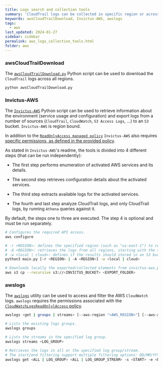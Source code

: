 ```yaml
---
title: Logs search and collection tools
summary: 'CloudTrail logs can be collected in specific region or across all regions using third-party tools, such as Invictus-AWS.'
keywords: awsCloudTrailDownload, Invictus-AWS, awslogs
tags:
  - aws
last_updated: 2024-01-27
sidebar: sidebar
permalink: aws_logs_collection_tools.html
folder: aws
---
```


### awsCloudTrailDownload

The [`awsCloudTrailDownload.py`](https://github.com/dlcowen/sansfor509/blob/main/AWS/awsCloudTrailDownload.py)
Python script can be used to download the `CloudTrail` logs across all regions.

```bash
python awsCloudTrailDownload.py
```

### Invictus-AWS

The [`Invictus-AWS`](https://github.com/invictus-ir/Invictus-AWS) Python script
can be used to retrieve information about the environment (service usage and
configuration) and export logs from a number of sources (`CloudTrail`,
`CloudWatch`, `S3 Access Logs`, ...) to an `S3` bucket. `Invictus-AWS` is
region bound.

In addition to the
[`ReadOnlyAccess managed policy`](https://docs.aws.amazon.com/aws-managed-policy/latest/reference/ReadOnlyAccess.html)
`Invictus-AWS` also requires
[specific permissions, as defined in the provided policy](https://github.com/invictus-ir/Invictus-AWS/blob/main/source/files/policy.json).

As stated in `Invictus-AWS`'s readme, the tools is divided into 4 different
steps (that can be run independently):

  - The first step performs enumeration of activated AWS services and its
    details.

  - The second step retrieves configuration details about the activated
    services.

  - The third step extracts available logs for the activated services.

  - The fourth and last step analyze CloudTrail logs, and only CloudTrail logs,
    by running `Athena` queries against it.

By default, the steps one to three are executed. The step 4 is optional and
must be run separately.

```bash
# Configures the required API access.
aws configure

# -r <REGION>: defines the specified region (such as "us-east-1") to retrieve the logs from.
# -A <REGION>: retrieves the logs from all regions, starting with the specified region.
# -w <local | cloud>: defines if the results should stored in an S3 bucket only or if the results should also be downloaded to the local storage.
python3 main.py [-r <REGION> | -A <REGION>] -w <local | cloud>

# Downloads locally the exported/collected elements from invictus-aws.py.
aws s3 cp --recursive s3://<INVICTUS_BUCKET> <EXPORT_FOLDER>
```

### awslogs

The [`awslogs`](https://github.com/jorgebastida/awslogs) utility can be used to
access and filter the AWS `CloudWatch` logs. `awslogs` requires the permissions
associated with the [`CloudWatchLogsReadOnlylAccess` policy](https://docs.aws.amazon.com/AmazonCloudWatch/latest/logs/iam-identity-based-access-control-cwl.html).

```bash
awslogs <get | groups | streams> [--aws-region "<AWS_REGION>"] [--aws-access-key-id "<ACCESS_KEY_ID>"] [--aws-secret-access-key "<ACCESS_KEY_SECRET>"]

# Lists the existing logs groups.
awslogs groups

# Lists the streams in the specified log group.
awslogs streams <LOG_GROUP>

# Retrieves the logs in all or the specified log group/stream.
# The start/end filtering support multiple filtering options: DD/MM/YYYY HH:mm, <INT><m | h | d | w>.
awslogs get <ALL | LOG_GROUP> <ALL | LOG_GROUP_STREAM> -s <START> -e <END>
```
